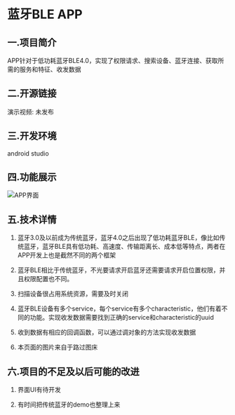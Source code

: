 # 蓝牙BLE APP  
## 一.项目简介
APP针对于低功耗蓝牙BLE4.0，实现了权限请求、搜索设备、蓝牙连接、获取所需的服务和特征、收发数据 
## 二.开源链接
演示视频:  未发布
## 三.开发环境
android studio  
## 四.功能展示
![APP界面](https://s4.ax1x.com/2022/03/02/bGYpDJ.jpg)  
## 五.技术详情  
1. 蓝牙3.0及以前成为传统蓝牙，蓝牙4.0之后出现了低功耗蓝牙BLE，像比如传统蓝牙，蓝牙BLE具有低功耗、高速度、传输距离长、成本低等特点，两者在APP开发上也是截然不同的两个框架
  
2. 蓝牙BLE相比于传统蓝牙，不光要请求开启蓝牙还需要请求开启位置权限，并且权限配置也不同。 
  
3. 扫描设备很占用系统资源，需要及时关闭  
  
4. 蓝牙BLE设备有多个service，每个service有多个characteristic，他们有着不同的功能。实现收发数据需要找到正确的service和characteristic的uuid  
  
5. 收到数据有相应的回调函数，可以通过调对象的方法实现收发数据  

6. 本页面的图片来自于路过图床  
  
## 六.项目的不足及以后可能的改进  
1. 界面UI有待开发    

2. 有时间把传统蓝牙的demo也整理上来  
 
